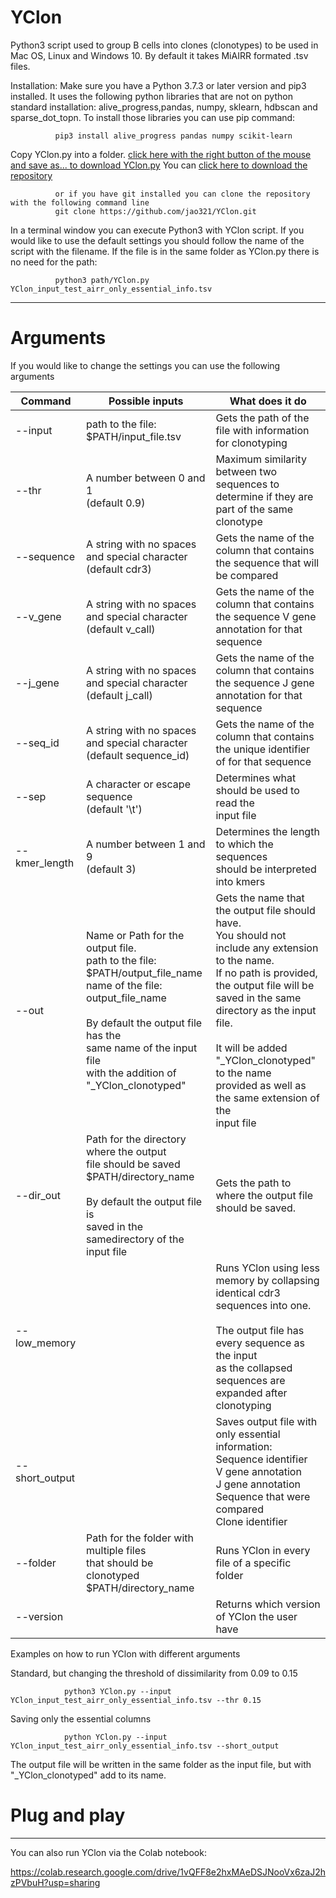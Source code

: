# YClon
Python3 script used to group B cells into clones (clonotypes) to be used in Mac OS, Linux and Windows 10. By default it takes MiAIRR formated .tsv files.

Installation: Make sure you have a Python 3.7.3 or later version and pip3 installed.
              It uses the following python libraries that are not on python standard installation: alive_progress,pandas, numpy, sklearn, hdbscan and sparse_dot_topn.
              To install those libraries you can use pip command:
              
              pip3 install alive_progress pandas numpy scikit-learn
              
Copy YClon.py into a folder. 
[click here with the right button of the mouse and save as... to download YClon.py](https://github.com/jao321/YClon/raw/main/YClon.py)
You can [click here to download the repository](https://github.com/jao321/YClon/archive/refs/heads/main.zip)

              or if you have git installed you can clone the repository with the following command line
              git clone https://github.com/jao321/YClon.git

In a terminal window you can execute Python3 with YClon script. 
If you would like to use the default settings you should follow the name of the script with the filename. If the file is in the same folder as YClon.py there is no need for the path:
            
              python3 path/YClon.py YClon_input_test_airr_only_essential_info.tsv

---
# Arguments
If you would like to change the settings you can use the following arguments

| Command        | Possible inputs                                                                                                                                                                                                                                          | What does it do                                                                                                                                                                                                                                                                                                                             |
|----------------|----------------------------------------------------------------------------------------------------------------------------------------------------------------------------------------------------------------------------------------------------------|---------------------------------------------------------------------------------------------------------------------------------------------------------------------------------------------------------------------------------------------------------------------------------------------------------------------------------------------|
| --input        | path to the file: <br> $PATH/input_file.tsv                                                                                                                                                                                                              | Gets the path of the file with information <br> for clonotyping                                                                                                                                                                                                                                                                             |
| --thr          | A number between 0 and 1 <br> (default 0.9)                                                                                                                                                                                                              | Maximum similarity between two sequences to <br> determine if they are part of the same clonotype                                                                                                                                                                                                                                           |
| --sequence     | A string with no spaces and special character <br> (default cdr3)                                                                                                                                                                                        | Gets the name of the column that contains <br> the sequence that will be compared                                                                                                                                                                                                                                                           |
| --v_gene       | A string with no spaces and special character <br> (default v_call)                                                                                                                                                                                      | Gets the name of the column that contains <br>  the sequence V gene annotation for that sequence                                                                                                                                                                                                                                            |
| --j_gene       | A string with no spaces and special character <br> (default j_call)                                                                                                                                                                                      | Gets the name of the column that contains <br> the sequence J gene annotation for that sequence                                                                                                                                                                                                                                             |
| --seq_id       | A string with no spaces and special character <br> (default sequence_id)                                                                                                                                                                                 | Gets the name of the column that contains <br> the unique identifier of for that sequence                                                                                                                                                                                                                                                   |
| --sep          | A character or escape sequence <br> (default '\t')                                                                                                                                                                                                       | Determines what should be used to read the <br>input file                                                                                                                                                                                                                                                                                   |
| --kmer_length  | A number between 1 and 9<br> (default 3)                                                                                                                                                                                                                 | Determines the length to which the sequences <br> should be interpreted into kmers                                                                                                                                                                                                                                                          |
| --out          | Name or Path for the output file.<br> path to the file:<br> $PATH/output_file_name<br> name of the file:<br> output_file_name <br><br>  By default the output file has the<br> same name of the input file<br> with the addition  of "_YClon_clonotyped" | Gets the name that the output file should have.<br> You should not include any extension to the name. <br>  If no path is provided, the output file will be <br> saved in the same directory as the input file. <br><br> It will be added "_YClon_clonotyped" to the name<br> provided as well as the same extension of the <br>input file  |
| --dir_out      | Path for the directory where the output<br> file should be saved<br> $PATH/directory_name<br> <br>  By default the output file is <br>saved in the samedirectory of the input file                                                                       | Gets the path to where the output file <br> should be saved.                                                                                                                                                                                                                                                                                |
| --low_memory   |                                                                                                                                                                                                                                                          | Runs YClon using less memory by collapsing <br> identical cdr3 sequences into one.<br> <br>  The output file has every sequence as the input<br> as the collapsed sequences are expanded after<br> clonotyping                                                                                                                              |
| --short_output |                                                                                                                                                                                                                                                          | Saves output file with only essential information:<br> Sequence identifier<br> V gene annotation<br> J gene annotation<br> Sequence that were compared<br> Clone identifier                                                                                                                                                                 |
| --folder       | Path for the folder with multiple files<br> that should be clonotyped<br> $PATH/directory_name                                                                                                                                                           | Runs YClon in every file of a specific folder                                                                                                                                                                                                                                                                                               |
| --version      |                                                                                                                                                                                                                                                          | Returns which version of YClon the user have                                                                                                                                                                                                                                                                                                |
              
Examples on how to run YClon with different arguments

Standard, but changing the threshold of dissimilarity from 0.09 to 0.15
                
                python3 YClon.py --input YClon_input_test_airr_only_essential_info.tsv --thr 0.15


Saving only the essential columns
                
                python YClon.py --input YClon_input_test_airr_only_essential_info.tsv --short_output


The output file will be written in the same folder as the input file, but with "_YClon_clonotyped" add to its name.

# Plug and play
---

You can also run YClon via the Colab notebook:

https://colab.research.google.com/drive/1vQFF8e2hxMAeDSJNooVx6zaJ2hzPVbuH?usp=sharing
